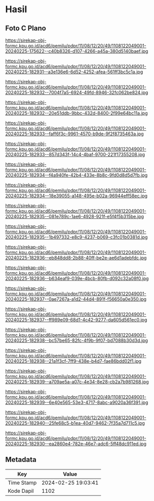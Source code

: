 # Hasil

## Foto C Plano

https://sirekap-obj-formc.kpu.go.id/acd6/pemilu/pdpr/11/08/12/20/49/1108122049001-20240225-175622--c40b8326-d107-4266-a45a-380d5140baef.jpg

https://sirekap-obj-formc.kpu.go.id/acd6/pemilu/pdpr/11/08/12/20/49/1108122049001-20240225-182931--a3e136e6-6d52-4252-afea-561ff3bc5c1a.jpg

https://sirekap-obj-formc.kpu.go.id/acd6/pemilu/pdpr/11/08/12/20/49/1108122049001-20240225-182932--7004f7a5-6924-49fd-8946-32fc062be824.jpg

https://sirekap-obj-formc.kpu.go.id/acd6/pemilu/pdpr/11/08/12/20/49/1108122049001-20240225-182932--20e51ddb-9bbc-432d-8400-2f99e64bc11a.jpg

https://sirekap-obj-formc.kpu.go.id/acd6/pemilu/pdpr/11/08/12/20/49/1108122049001-20240225-182933--faff6f3c-9961-4570-b9de-9f2f8735463a.jpg

https://sirekap-obj-formc.kpu.go.id/acd6/pemilu/pdpr/11/08/12/20/49/1108122049001-20240225-182933--857d343f-14c4-4baf-9700-221f17355208.jpg

https://sirekap-obj-formc.kpu.go.id/acd6/pemilu/pdpr/11/08/12/20/49/1108122049001-20240225-182934--f4a940fe-42b4-433e-8b8c-9fd0d8d5d7fb.jpg

https://sirekap-obj-formc.kpu.go.id/acd6/pemilu/pdpr/11/08/12/20/49/1108122049001-20240225-182934--18e39055-a148-495e-b02a-96944eff58ec.jpg

https://sirekap-obj-formc.kpu.go.id/acd6/pemilu/pdpr/11/08/12/20/49/1108122049001-20240225-182935--081e789c-1ae6-4928-921f-e5f4f5b315be.jpg

https://sirekap-obj-formc.kpu.go.id/acd6/pemilu/pdpr/11/08/12/20/49/1108122049001-20240225-182935--1b497332-e8c9-4237-b069-c3fc01b0381d.jpg

https://sirekap-obj-formc.kpu.go.id/acd6/pemilu/pdpr/11/08/12/20/49/1108122049001-20240225-182936--eb848dd8-2b88-40ff-be2e-ae6d1adebfdc.jpg

https://sirekap-obj-formc.kpu.go.id/acd6/pemilu/pdpr/11/08/12/20/49/1108122049001-20240225-182936--b634eaf9-039e-4bcb-80fb-d092c32a08f0.jpg

https://sirekap-obj-formc.kpu.go.id/acd6/pemilu/pdpr/11/08/12/20/49/1108122049001-20240225-182937--0ae7267a-a1d2-44d4-891f-f56650a0e350.jpg

https://sirekap-obj-formc.kpu.go.id/acd6/pemilu/pdpr/11/08/12/20/49/1108122049001-20240225-182937--ff989e09-68d1-4c42-9277-da605d561ec0.jpg

https://sirekap-obj-formc.kpu.go.id/acd6/pemilu/pdpr/11/08/12/20/49/1108122049001-20240225-182938--bc57be65-82fc-4f9b-9f07-bd7088b30d3d.jpg

https://sirekap-obj-formc.kpu.go.id/acd6/pemilu/pdpr/11/08/12/20/49/1108122049001-20240225-182938--21a1f3cf-7ff9-438e-b4d7-fae86bdd02f1.jpg

https://sirekap-obj-formc.kpu.go.id/acd6/pemilu/pdpr/11/08/12/20/49/1108122049001-20240225-182939--a709ae5a-a07c-4e34-8e28-cb2a7b981268.jpg

https://sirekap-obj-formc.kpu.go.id/acd6/pemilu/pdpr/11/08/12/20/49/1108122049001-20240225-182939--6e40e565-53e3-4717-8abc-a9020a36f391.jpg

https://sirekap-obj-formc.kpu.go.id/acd6/pemilu/pdpr/11/08/12/20/49/1108122049001-20240225-182940--25fe68c5-b1ea-40d7-9462-7f35a7d711c5.jpg

https://sirekap-obj-formc.kpu.go.id/acd6/pemilu/pdpr/11/08/12/20/49/1108122049001-20240225-182930--ea2860e4-782e-46e7-adc6-5ff48dc911ed.jpg


## Metadata

| Key        | Value               |
| ---------- | ------------------- |
| Time Stamp | 2024-02-25 19:03:41 |
| Kode Dapil | 1102                |



